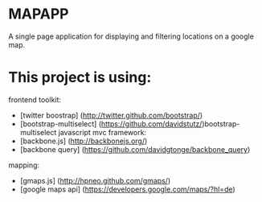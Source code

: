 MAPAPP
======


A single page application for displaying and filtering locations  on a google map.

# This project is using: 

frontend toolkit:
- [twitter boostrap] (http://twitter.github.com/bootstrap/)
- [bootstrap-multiselect] (https://github.com/davidstutz/)bootstrap-multiselect
javascript mvc framework:
- [backbone.js] (http://backbonejs.org/)
- [backbone query] (https://github.com/davidgtonge/backbone_query)

mapping:
- [gmaps.js] (http://hpneo.github.com/gmaps/) 
- [google maps api] (https://developers.google.com/maps/?hl=de)
